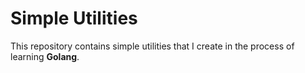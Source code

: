 # Simple Utilities
This repository contains simple utilities that I create in the process of learning **Golang**.
